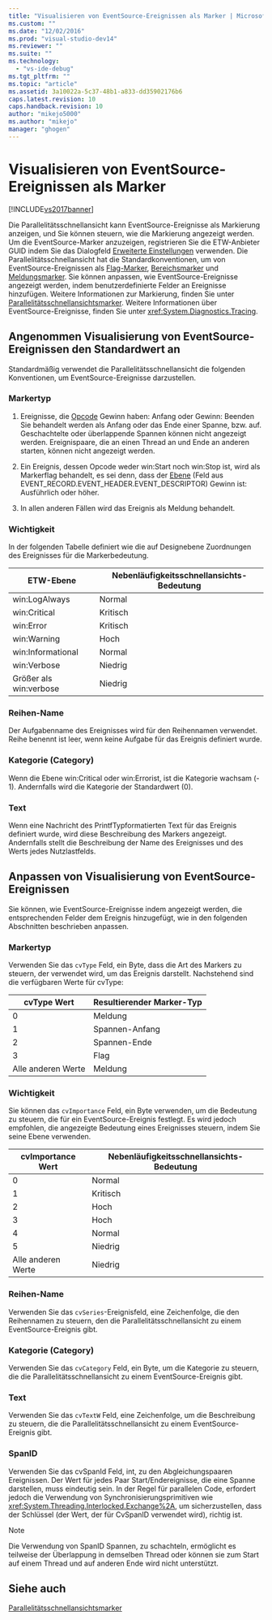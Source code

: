 ```yaml
---
title: "Visualisieren von EventSource-Ereignissen als Marker | Microsoft Docs"
ms.custom: ""
ms.date: "12/02/2016"
ms.prod: "visual-studio-dev14"
ms.reviewer: ""
ms.suite: ""
ms.technology: 
  - "vs-ide-debug"
ms.tgt_pltfrm: ""
ms.topic: "article"
ms.assetid: 3a10022a-5c37-48b1-a833-dd35902176b6
caps.latest.revision: 10
caps.handback.revision: 10
author: "mikejo5000"
ms.author: "mikejo"
manager: "ghogen"
---
```

# Visualisieren von EventSource-Ereignissen als Marker
[!INCLUDE[vs2017banner](../code-quality/includes/vs2017banner.md)]

Die Parallelitätsschnellansicht kann EventSource\-Ereignisse als Markierung anzeigen, und Sie können steuern, wie die Markierung angezeigt werden.  Um die EventSource\-Marker anzuzeigen, registrieren Sie die ETW\-Anbieter GUID indem Sie das Dialogfeld [Erweiterte Einstellungen](../profiling/advanced-settings-dialog-box-concurrency-visualizer.md) verwenden.  Die Parallelitätsschnellansicht hat die Standardkonventionen, um von EventSource\-Ereignissen als [Flag\-Marker](../profiling/flag-markers.md), [Bereichsmarker](../profiling/span-markers.md) und [Meldungsmarker](../profiling/message-markers.md).  Sie können anpassen, wie EventSource\-Ereignisse angezeigt werden, indem benutzerdefinierte Felder an Ereignisse hinzufügen.  Weitere Informationen zur Markierung, finden Sie unter [Parallelitätsschnellansichtsmarker](../profiling/concurrency-visualizer-markers.md).  Weitere Informationen über EventSource\-Ereignisse, finden Sie unter <xref:System.Diagnostics.Tracing>.  
  
## Angenommen Visualisierung von EventSource\-Ereignissen den Standardwert an  
 Standardmäßig verwendet die Parallelitätsschnellansicht die folgenden Konventionen, um EventSource\-Ereignisse darzustellen.  
  
### Markertyp  
  
1.  Ereignisse, die [Opcode](http://msdn.microsoft.com/de-de/d97953df-669b-4c55-b1a8-925022b339b7) Gewinn haben: Anfang oder Gewinn: Beenden Sie behandelt werden als Anfang oder das Ende einer Spanne, bzw. auf.  Geschachtelte oder überlappende Spannen können nicht angezeigt werden.  Ereignispaare, die an einen Thread an und Ende an anderen starten, können nicht angezeigt werden.  
  
2.  Ein Ereignis, dessen Opcode weder win:Start noch win:Stop ist, wird als Markerflag behandelt, es sei denn, dass der [Ebene](http://msdn.microsoft.com/de-de/dfa4e0a9-4d89-4f50-aef9-1dae0dc11726) \(Feld aus EVENT\_RECORD.EVENT\_HEADER.EVENT\_DESCRIPTOR\) Gewinn ist: Ausführlich oder höher.  
  
3.  In allen anderen Fällen wird das Ereignis als Meldung behandelt.  
  
### Wichtigkeit  
 In der folgenden Tabelle definiert wie die auf Designebene Zuordnungen des Ereignisses für die Markerbedeutung.  
  
|ETW\-Ebene|Nebenläufigkeitsschnellansichts\-Bedeutung|  
|----------------|------------------------------------------------|  
|win:LogAlways|Normal|  
|win:Critical|Kritisch|  
|win:Error|Kritisch|  
|win:Warning|Hoch|  
|win:Informational|Normal|  
|win:Verbose|Niedrig|  
|Größer als win:verbose|Niedrig|  
  
### Reihen\-Name  
 Der Aufgabenname des Ereignisses wird für den Reihennamen verwendet.  Reihe benennt ist leer, wenn keine Aufgabe für das Ereignis definiert wurde.  
  
### Kategorie \(Category\)  
 Wenn die Ebene win:Critical oder win:Errorist, ist die Kategorie wachsam \(\- 1\).  Andernfalls wird die Kategorie der Standardwert \(0\).  
  
### Text  
 Wenn eine Nachricht des PrintfTypformatierten Text für das Ereignis definiert wurde, wird diese Beschreibung des Markers angezeigt.  Andernfalls stellt die Beschreibung der Name des Ereignisses und des Werts jedes Nutzlastfelds.  
  
## Anpassen von Visualisierung von EventSource\-Ereignissen  
 Sie können, wie EventSource\-Ereignisse indem angezeigt werden, die entsprechenden Felder dem Ereignis hinzugefügt, wie in den folgenden Abschnitten beschrieben anpassen.  
  
### Markertyp  
 Verwenden Sie das `cvType` Feld, ein Byte, dass die Art des Markers zu steuern, der verwendet wird, um das Ereignis darstellt.  Nachstehend sind die verfügbaren Werte für cvType:  
  
|cvType Wert|Resultierender Marker\-Typ|  
|-----------------|--------------------------------|  
|0|Meldung|  
|1|Spannen\-Anfang|  
|2|Spannen\-Ende|  
|3|Flag|  
|Alle anderen Werte|Meldung|  
  
### Wichtigkeit  
 Sie können das `cvImportance` Feld, ein Byte verwenden, um die Bedeutung zu steuern, die für ein EventSource\-Ereignis festlegt.  Es wird jedoch empfohlen, die angezeigte Bedeutung eines Ereignisses steuern, indem Sie seine Ebene verwenden.  
  
|cvImportance Wert|Nebenläufigkeitsschnellansichts\-Bedeutung|  
|-----------------------|------------------------------------------------|  
|0|Normal|  
|1|Kritisch|  
|2|Hoch|  
|3|Hoch|  
|4|Normal|  
|5|Niedrig|  
|Alle anderen Werte|Niedrig|  
  
### Reihen\-Name  
 Verwenden Sie das `cvSeries`\-Ereignisfeld, eine Zeichenfolge, die den Reihennamen zu steuern, den die Parallelitätsschnellansicht zu einem EventSource\-Ereignis gibt.  
  
### Kategorie \(Category\)  
 Verwenden Sie das `cvCategory` Feld, ein Byte, um die Kategorie zu steuern, die die Parallelitätsschnellansicht zu einem EventSource\-Ereignis gibt.  
  
### Text  
 Verwenden Sie das `cvTextW` Feld, eine Zeichenfolge, um die Beschreibung zu steuern, die die Parallelitätsschnellansicht zu einem EventSource\-Ereignis gibt.  
  
### SpanID  
 Verwenden Sie das cvSpanId Feld, int, zu den Abgleichungspaaren Ereignissen.  Der Wert für jedes Paar Start\/Endereignisse, die eine Spanne darstellen, muss eindeutig sein.  In der Regel für parallelen Code, erfordert jedoch die Verwendung von Synchronisierungsprimitiven wie <xref:System.Threading.Interlocked.Exchange%2A>, um sicherzustellen, dass der Schlüssel \(der Wert, der für CvSpanID verwendet wird\), richtig ist.  
  
> [!NOTE]
>  Die Verwendung von SpanID Spannen, zu schachteln, ermöglicht es teilweise der Überlappung in demselben Thread oder können sie zum Start auf einem Thread und auf anderen Ende wird nicht unterstützt.  
  
## Siehe auch  
 [Parallelitätsschnellansichtsmarker](../profiling/concurrency-visualizer-markers.md)